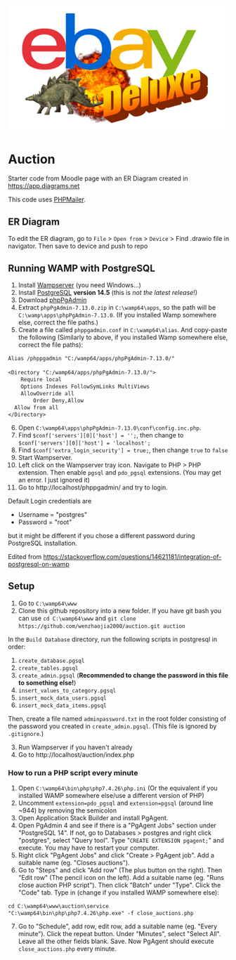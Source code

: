 ![Logo](images/system/index.png)

# Auction

Starter code from Moodle page with an ER Diagram created in https://app.diagrams.net 

This code uses [PHPMailer](https://github.com/PHPMailer/PHPMailer).

## ER Diagram

To edit the ER diagram, go to `File` > `Open from` > `Device` > Find .drawio file in navigator. Then save to device and push to repo

## Running WAMP with PostgreSQL

1. Install [Wampserver](https://www.wampserver.com/en/) (you need Windows...)
2. Install [PostgreSQL](https://www.enterprisedb.com/downloads/postgres-postgresql-downloads) **version 14.5** (this is *not the latest release*!)
3. Download [phpPgAdmin](https://github.com/phppgadmin/phppgadmin/releases/tag/REL_7-13-0)
4. Extract `phpPgAdmin-7.13.0.zip` in `C:\wamp64\apps`, so the path will be `C:\wamp\apps\phpPgAdmin-7.13.0`. (If you installed Wamp somewhere else, correct the file paths.)
5. Create a file called `phppgadmin.conf` in `C:\wamp64\alias`. And copy-paste the following (Similarly to above, if you installed Wamp somewhere else, correct the file paths):

```
Alias /phppgadmin "C:/wamp64/apps/phpPgAdmin-7.13.0/" 

<Directory "C:/wamp64/apps/phpPgAdmin-7.13.0/">
    Require local
    Options Indexes FollowSymLinks MultiViews
    AllowOverride all
        Order Deny,Allow
  Allow from all
</Directory>
```
6. Open `C:\wamp64\apps\phpPgAdmin-7.13.0\conf\config.inc.php`.
7. Find `$conf['servers'][0]['host'] = '';`, then change to `$conf['servers'][0]['host'] = 'localhost';`
8. Find `$conf['extra_login_security'] = true;`, then change `true` to `false`
9. Start Wampserver.
10. Left click on the Wampserver tray icon. Navigate to PHP > PHP extension. Then enable `pgsql` and `pdo_pgsql` extensions. (You may get an error. I just ignored it)
11. Go to http://localhost/phppgadmin/ and try to login.

Default Login credentials are

+ Username = "postgres"
+ Password = "root"

but it might be different if you chose a different password during PostgreSQL installation.

Edited from https://stackoverflow.com/questions/14621181/integration-of-postgresql-on-wamp

## Setup

1. Go to `C:\wamp64\www`
2. Clone this github repository into a new folder. If you have git bash you can use `cd C:\wamp64\www` and `git clone https://github.com/wenzhaojia2000/auction.git auction`

In the `Build Database` directory, run the following scripts in postgresql in order:

1. `create_database.pgsql`
2. `create_tables.pgsql`
3. `create_admin.pgsql` (**Recommended to change the password in this file to something else!**)
4. `insert_values_to_category.pgsql`
5. `insert_mock_data_users.pgsql`
6. `insert_mock_data_items.pgsql`

Then, create a file named `adminpassword.txt` in the root folder consisting of the password you created in `create_admin.pgsql`. (This file is ignored by `.gitignore`.)

3. Run Wampserver if you haven't already
4. Go to http://localhost/auction/index.php

### How to run a PHP script every minute

1. Open `C:\wamp64\bin\php\php7.4.26\php.ini` (Or the equivalent if you installed WAMP somewhere else/use a different version of PHP)
2. Uncomment `extension=pdo_pgsql` and `extension=pgsql` (around line ~944) by removing the semicolon
3. Open Application Stack Builder and install PgAgent.
4. Open PgAdmin 4 and see if there is a "PgAgent Jobs" section under "PostgreSQL 14". If not, go to Databases > postgres and right click "postgres", select "Query tool". Type "`CREATE EXTENSION pgagent;`" and execute. You may have to restart your computer.
5. Right click "PgAgent Jobs" and click "Create > PgAgent job". Add a suitable name (eg. "Closes auctions").
6. Go to "Steps" and click "Add row" (The plus button on the right). Then "Edit row" (The pencil icon on the left). Add a suitable name (eg. "Runs close auction PHP script"). Then click "Batch" under "Type". Click the "Code" tab. Type in (change if you installed WAMP somewhere else):

```
cd C:\wamp64\www\auction\service
"C:\wamp64\bin\php\php7.4.26\php.exe" -f close_auctions.php
```

7. Go to "Schedule", add row, edit row, add a suitable name (eg. "Every minute"). Click the repeat button. Under "Minutes", select "Select All". Leave all the other fields blank. Save. Now PgAgent should execute `close_auctions.php` every minute.
